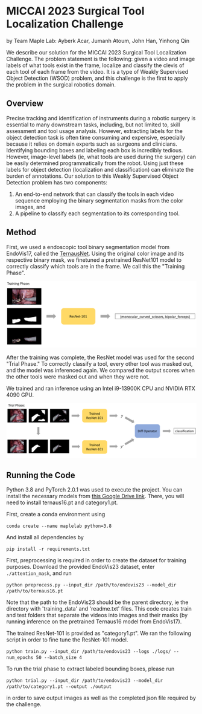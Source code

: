 # MICCAI 2023 Surgical Tool Localization Challenge
by Team Maple Lab: Ayberk Acar, Jumanh Atoum, John Han, Yinhong Qin

We describe our solution for the MICCAI 2023 Surgical Tool Localization Challenge. The problem statement is the following: given a video and image labels of what tools exist in the frame, localize and classify the clevis of each tool of each frame from the video. It is a type of Weakly Supervised Object Detection (WSOD) problem, and this challenge is the first to apply the problem in the surgical robotics domain. 

## Overview 
Precise tracking and identification of instruments during a robotic surgery is essential to many downstream tasks, including, but not limited to, skill assessment and tool usage analysis. However, extracting labels for the object detection task is often time consuming and expensive, especially because it relies on domain experts such as surgeons and clinicians. Identifying bounding boxes and labeling each box is incredibly tedious. However, image-level labels (ie, what tools are used during the surgery) can be easily determined programmatically from the robot. Using just these labels for object detection (localization and classification) can eliminate the burden of annotations. Our solution to this Weakly Supervised Object Detection problem has two components:

1. An end-to-end network that can classify the tools in each video sequence employing the binary segmentation masks from the color images, and
2. A pipeline to classify each segmentation to its corresponding tool. 

## Method
First, we used a endoscopic tool binary segmentation model from EndoVis17, called the [TernausNet](https://github.com/ternaus/robot-surgery-segmentation). Using the original color image and its respective binary mask, we finetuned a pretrained ResNet101 model to correctly classify which tools are in the frame. We call this the "Training Phase".

<img src="figs/training_phase2.png" alt="drawing" width="1000"/>

After the training was complete, the ResNet model was used for the second "Trial Phase." To correctly classify a tool, every other tool was masked out, and the model was inferenced again. We compared the output scores when the other tools were masked out and when they were not. 

We trained and ran inference using an Intel i9-13900K CPU and NVIDIA RTX 4090 GPU.

<img src="figs/trial_phase.png" alt="drawing" width="1000"/>

## Running the Code
Python 3.8 and PyTorch 2.0.1 was used to execute the project. You can install the necessary models from [this Google Drive link](https://drive.google.com/drive/folders/1q4RZPZ2cdhV6SMhZDEK83sNrqWuvtFNO?usp=sharing). There, you will need to install ternaus16.pt and category1.pt. 

First, create a conda environment using 

```
conda create --name maplelab python=3.8
```

And install all dependencies by

```
pip install -r requirements.txt
```

First, preprocessing is required in order to create the dataset for training purposes. Download the provided EndoVis23 dataset, enter `./attention_mask`, and run

```
python preprocess.py --input_dir /path/to/endovis23 --model_dir /path/to/ternaus16.pt
```

Note that the path to the EndoVis23 should be the parent directory, ie the directory with 'training_data' and 'readme.txt' files. This code creates train and test folders that separate the videos into images and their masks (by running inference on the pretrained Ternaus16 model from EndoVis17).

The trained ResNet-101 is provided as "category1.pt". We ran the following script in order to fine tune the ResNet-101 model.

```
python train.py --input_dir /path/to/endovis23 --logs ./logs/ --num_epochs 50 --batch_size 4
```

To run the trial phase to extract labeled bounding boxes, please run 

```
python trial.py --input_dir /path/to/endovis23 --model_dir /path/to/category1.pt --output ./output
```

in order to save output images as well as the completed json file required by the challenge.